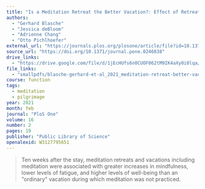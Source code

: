 ```yaml
---
title: "Is a Meditation Retreat the Better Vacation?: Effect of Retreats and Vacations on Fatigue, Emotional Well-Being, and Acting With Awareness"
authors:
  - "Gerhard Blasche"
  - "Jessica deBloom"
  - "Adrienne Chang"
  - "Otto Pichlhoefer"
external_url: "https://journals.plos.org/plosone/article/file?id=10.1371/journal.pone.0246038&type=printable"
source_url: "https://doi.org/10.1371/journal.pone.0246038"
drive_links:
  - "https://drive.google.com/file/d/1jEcHUfs6n0CUOF062tM9IK4aXy0i0lqa/view?usp=drivesdk"
file_links:
  - "smallpdfs/blasche-gerhard-et-al_2021_meditation-retreat-better-vacation.pdf"
course: function
tags:
  - meditation
  - pilgrimage
year: 2021
month: feb
journal: "PloS One"
volume: 16
number: 2
pages: 19
publisher: "Public Library of Science"
openalexid: W3127795651
---
```


> Ten weeks after the stay, meditation retreats and vacations including meditation were associated with greater increases in mindfulness, lower levels of fatigue, and higher levels of well-being than an "ordinary" vacation during which meditation was not practiced.
